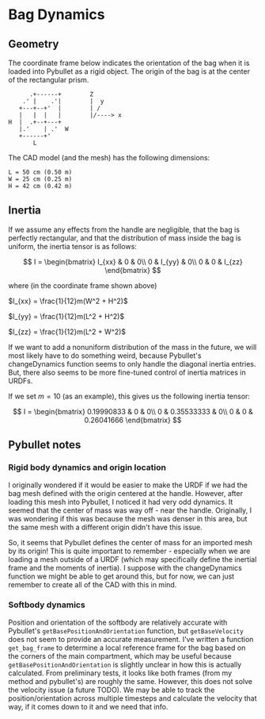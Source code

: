 # Bag Dynamics

## Geometry

The coordinate frame below indicates the orientation of the bag when it is loaded into Pybullet as a rigid object. The origin of the bag is at the center of the rectangular prism. 

```
      .+------+        Z
    .' |    .'|        |  y
   +---+--+'  |        | / 
   |   |  |   |        |/----> x
H  |  .+--+---+        
   |.'    | .'  W
   +------+'
       L
```

The CAD model (and the mesh) has the following dimensions:
```
L = 50 cm (0.50 m)
W = 25 cm (0.25 m)
H = 42 cm (0.42 m)
```

## Inertia

If we assume any effects from the handle are negligible, that the bag is perfectly rectangular, and that the distribution of mass inside the bag is uniform, the inertia tensor is as follows:

$$
I =
\begin{bmatrix}
I_{xx} & 0 & 0\\
0 & I_{yy} & 0\\
0 & 0 & I_{zz}
\end{bmatrix}
$$

where (in the coordinate frame shown above)

$I_{xx} = \frac{1}{12}m(W^2 + H^2)$

$I_{yy} = \frac{1}{12}m(L^2 + H^2)$

$I_{zz} = \frac{1}{12}m(L^2 + W^2)$

If we want to add a nonuniform distribution of the mass in the future, we will most likely have to do something weird, because Pybullet's changeDynamics function seems to only handle the diagonal inertia entries. But, there also seems to be more fine-tuned control of inertia matrices in URDFs.

If we set $m = 10$ (as an example), this gives us the following inertia tensor:

$$
I =
\begin{bmatrix}
0.19990833 & 0 & 0\\
0 & 0.35533333 & 0\\
0 & 0 & 0.26041666
\end{bmatrix}
$$

## Pybullet notes

### Rigid body dynamics and origin location

I originally wondered if it would be easier to make the URDF if we had the bag mesh defined with the origin centered at the handle. However, after loading this mesh into Pybullet, I noticed it had very odd dynamics. It seemed that the center of mass was way off - near the handle. Originally, I was wondering if this was because the mesh was denser in this area, but the same mesh with a different origin didn't have this issue. 

So, it seems that Pybullet defines the center of mass for an imported mesh by its origin! This is quite important to remember - especially when we are loading a mesh outside of a URDF (which may specifically define the inertial frame and the moments of inertia). I suppose with the changeDynamics function we might be able to get around this, but for now, we can just remember to create all of the CAD with this in mind. 

### Softbody dynamics

Position and orientation of the softbody are relatively accurate with Pybullet's `getBasePositionAndOrientation` function, but `getBaseVelocity` does not seem to provide an accurate measurement. I've written a function `get_bag_frame` to determine a local reference frame for the bag based on the corners of the main compartment, which may be useful because `getBasePositionAndOrientation` is slightly unclear in how this is actually calculated. From preliminary tests, it looks like both frames (from my method and pybullet's) are roughly the same. However, this does not solve the velocity issue (a future TODO). We may be able to track the position/orientation across multiple timesteps and calculate the velocity that way, if it comes down to it and we need that info.
